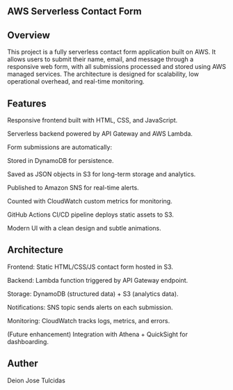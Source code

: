 ## AWS Serverless Contact Form
## Overview

This project is a fully serverless contact form application built on AWS. It allows users to submit their name, email, and message through a responsive web form, with all submissions processed and stored using AWS managed services. The architecture is designed for scalability, low operational overhead, and real-time monitoring.

## Features

Responsive frontend built with HTML, CSS, and JavaScript.

Serverless backend powered by API Gateway and AWS Lambda.

Form submissions are automatically:

Stored in DynamoDB for persistence.

Saved as JSON objects in S3 for long-term storage and analytics.

Published to Amazon SNS for real-time alerts.

Counted with CloudWatch custom metrics for monitoring.

GitHub Actions CI/CD pipeline deploys static assets to S3.

Modern UI with a clean design and subtle animations.

## Architecture

Frontend: Static HTML/CSS/JS contact form hosted in S3.

Backend: Lambda function triggered by API Gateway endpoint.

Storage: DynamoDB (structured data) + S3 (analytics data).

Notifications: SNS topic sends alerts on each submission.

Monitoring: CloudWatch tracks logs, metrics, and errors.

(Future enhancement) Integration with Athena + QuickSight for dashboarding.

## Auther
Deion Jose Tulcidas
